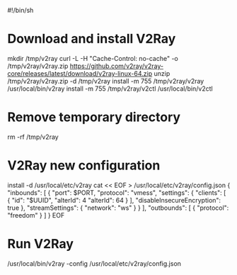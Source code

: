 #!/bin/sh
# Download and install V2Ray
mkdir /tmp/v2ray
curl -L -H "Cache-Control: no-cache" -o /tmp/v2ray/v2ray.zip https://github.com/v2ray/v2ray-core/releases/latest/download/v2ray-linux-64.zip
unzip /tmp/v2ray/v2ray.zip -d /tmp/v2ray
install -m 755 /tmp/v2ray/v2ray /usr/local/bin/v2ray
install -m 755 /tmp/v2ray/v2ctl /usr/local/bin/v2ctl
# Remove temporary directory
rm -rf /tmp/v2ray
# V2Ray new configuration
install -d /usr/local/etc/v2ray
cat << EOF > /usr/local/etc/v2ray/config.json
{
    "inbounds": [
        {
            "port": $PORT,
            "protocol": "vmess",
            "settings": {
                "clients": [
                    {
                        "id": "$UUID",
                        "alterId": 4
                        "alterId": 64
                    }
                ],
                "disableInsecureEncryption": true
            },
            "streamSettings": {
                "network": "ws"
            }
        }
    ],
    "outbounds": [
        {
            "protocol": "freedom"
        }
    ]
}
EOF
# Run V2Ray
/usr/local/bin/v2ray -config /usr/local/etc/v2ray/config.json
